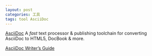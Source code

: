 ```yaml
---
layout: post
categories: 工具
tags: tool AsciiDoc
---
```


[AsciiDoc](https://asciidoctor.org/) A *fast* text processor & publishing toolchain for converting AsciiDoc to HTML5, DocBook & more.

[AsciiDoc Writer’s Guide](https://asciidoctor.org/docs/asciidoc-writers-guide/)